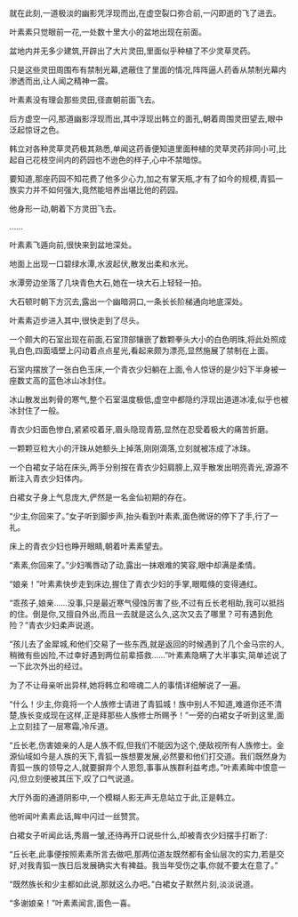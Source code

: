 
就在此刻,一道极淡的幽影凭浮现而出,在虚空裂口弥合前,一闪即逝的飞了进去。

叶素素只觉眼前一花,一处数十里大小的盆地出现在前面。

盆地内并无多少建筑,开辟出了大片灵田,里面似乎种植了不少灵草灵药。

只是这些灵田周围布有禁制光幕,遮蔽住了里面的情况,阵阵逼人药香从禁制光幕内渗透而出,让人闻之精神一震。

叶素素没有理会那些灵田,径直朝前面飞去。

后方虚空一闪,那道幽影浮现而出,其中浮现出韩立的面孔,朝着周围灵田望去,眼中泛起惊讶之色。

韩立对各种灵草灵药极其熟悉,单闻这药香便知道里面种植的灵草灵药非同小可,比起自己花枝空间内的药园也不逊色的样子,心中不禁暗惊。

要知道,那座药园不知花费了他多少心力,加之有掌天瓶,才有了如今的规模,青狐一族实力并不如何强大,竟然能培养出堪比他的药园。

他身形一动,朝着下方灵田飞去。

……

叶素素飞遁向前,很快来到盆地深处。

地面上出现一口碧绿水潭,水波起伏,散发出柔和水光。

水潭旁边坐落了几块青色大石,她在一块大石上轻轻一拍。

大石顿时朝下方沉去,露出一个幽暗洞口,一条长长阶梯通向地底深处。

叶素素迈步进入其中,很快走到了尽头。

一个颇大的石室出现在前面,石室顶部镶嵌了数颗拳头大小的白色明珠,将此处照成乳白色,四面墙壁上闪动着点点星光,看起来颇为漂亮,显然施展了禁制在上面。

石室内摆放了一张白色玉床,一个青衣少妇躺在上面,令人惊讶的是少妇下半身被一座数丈高的蓝色冰山冰封住。

冰山散发出刺骨的寒气,整个石室温度极低,虚空中都隐约浮现出道道冰凌,似乎也被冰封住了一般。

青衣少妇面色惨白,紧紧咬着牙,眉头隐现青筋,显然在忍受着极大的痛苦折磨。

一颗颗豆粒大小的汗珠从她额头上掉落,刚刚滴落,立刻就被冻成了冰珠。

一个白裙女子站在床头,两手分别按在青衣少妇肩膀上,双手散发出明亮青光,源源不断注入青衣少妇体内。

白裙女子身上气息庞大,俨然是一名金仙初期的存在。

“少主,你回来了。”女子听到脚步声,抬头看到叶素素,面色微讶的停下了手,行了一礼。

床上的青衣少妇也睁开眼睛,朝着叶素素望去。

“素素,你回来了。”少妇嘴唇动了动,露出一抹艰难的笑容,眼中却满是柔情。

“娘亲！”叶素素快步走到床边,握住了青衣少妇的手掌,眼眶倏的变得通红。

“乖孩子,娘亲……没事,只是最近寒气侵蚀厉害了些,不过有丘长老相助,我可以抵挡的住。倒是你,又擅自外出,而且一去就是这么久,这次又去了哪里？可有遇到危险？”青衣少妇柔声说道。

“孩儿去了金犀城,和他们交易了一些东西,就是返回的时候遇到了几个金马宗的人,稍微有些凶险,不过幸好遇到两位前辈搭救……”叶素素隐瞒了大半事实,简单述说了一下此次外出的经过。

为了不让母亲听出异样,她将韩立和啼魂二人的事情详细解说了一遍。

“什么！少主,你竟将一个人族修士请进了青狐城！族中别人不知道,难道你还不清楚,族长变成现在这样,正是拜那些人族修士所赐予！”一旁的白裙女子听到这里,面上立刻挂了一层寒霜,冷斥道。

“丘长老,伤害娘亲的人是人族不假,但我们不能因为这个,便敌视所有人族修士。金源仙域如今是人族的天下,青狐一族想要发展,必然要和他们打交道。我们既然身为青狐一族的领导之人,就要摒弃个人恩怨,事事从族群利益考虑。”叶素素眸中恨意一闪,但立刻便被其压下,叹了口气说道。

大厅外面的通道阴影中,一个模糊人影无声无息站立于此,正是韩立。

他听闻叶素素此话,眸中闪过一丝赞赏。

白裙女子听闻此话,秀眉一皱,还待再开口说些什么,却被青衣少妇摆手打断了:

“丘长老,此事便按照素素所言去做吧,那两位道友既然都有金仙层次的实力,若是交好,对我青狐一族日后发展确实大有裨益。我当年受伤之事,你就不要太在意了。”

“既然族长和少主都如此说,那就这么办吧。”白裙女子默然片刻,淡淡说道。

“多谢娘亲！”叶素素闻言,面色一喜。